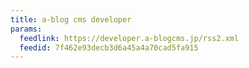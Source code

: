 ```yaml
---
title: a-blog cms developer
params:
  feedlink: https://developer.a-blogcms.jp/rss2.xml
  feedid: 7f462e93decb3d6a45a4a70cad5fa915
---
```

